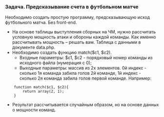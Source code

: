 ### Задача. Предсказывание счета в футбольном матче


Необходимо создать простую программу, предсказывающую исход
футбольного матча. Без front-end.
- На основе таблицы выступления сборных на ЧМ, нужно рассчитать условную
мощность атаки и обороны каждой команды. Как именно рассчитывать
мощность – решать вам.
Таблица с данными в документе data.php.
- Необходимо создать функцию match($c1, $c2).
    * Входные параметры: $c1, $c2 - порядковый номер команды из исходного
файла (нумерация с 0);
    * Выходные параметры: массив из 2х элементов. 0й индекс - сколько 1я
команда забила голов 2й команде, 1й индекс - сколько 2я команда забила
голов первой команде. Например:
```
    function match($c1, $c2){
        return array(2, 1);
    }
```
- Результат рассчитывается случайным образом, но на основе данных о
мощности команд.